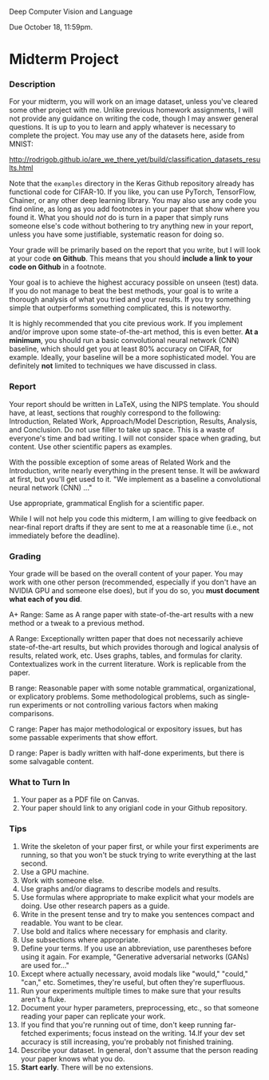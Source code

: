 Deep Computer Vision and Language

Due October 18, 11:59pm.

# Midterm Project

### Description

For your midterm, you will work on an image dataset, unless you've cleared some other project with me.  Unlike previous homework assignments, I will not provide any guidance on writing the code, though I may answer general questions.  It is up to you to learn and apply whatever is necessary to complete the project.  You may use any of the datasets here, aside from MNIST:

 http://rodrigob.github.io/are_we_there_yet/build/classification_datasets_results.html

Note that the `examples` directory in the Keras Github repository already has functional code for CIFAR-10.  If you like, you can  use PyTorch, TensorFlow, Chainer, or any other deep learning library.    You may also use any code you find online, as long as you add footnotes in your paper that show where you found it.   What you should *not* do is turn in a paper that simply runs someone else's code without bothering to try anything new in your report, unless you have some justifiable, systematic reason for doing so.

Your grade will be primarily based on the report that you write, but I will look at your code **on Github**.  This means that you should **include a link to your code on Github** in a footnote.

Your goal is to achieve the highest accuracy possible on unseen (test) data.  If you do not manage to beat the best methods, your goal is to write a thorough analysis of what you tried and your results.  If you try something simple that outperforms something complicated, this is noteworthy.

It is highly recommended that you cite previous work.  If you implement and/or improve upon some state-of-the-art method, this is even better.  **At a minimum**, you should run a basic convolutional neural network (CNN) baseline, which should get you  at least 80% accuracy on CIFAR, for example.  Ideally, your baseline will be a more sophisticated model.  You are definitely **not** limited to techniques we have discussed in class.

### Report

Your report should be written in LaTeX, using the NIPS template.  You should have, at least, sections that roughly correspond to the following: Introduction, Related Work,  Approach/Model Description, Results, Analysis, and Conclusion.  Do not use filler to take up space.   This is a waste of everyone's time and bad writing.  I will not consider space when grading, but content.  Use other scientific papers as examples.

With the possible exception of some areas of Related Work and the Introduction, write nearly everything in the present tense.  It will be awkward at first, but you'll get used to it.  "We implement as a baseline a convolutional neural network (CNN) ..."  

Use appropriate, grammatical English for a scientific paper.

While I will not help you code this midterm, I am willing to give feedback on near-final report drafts if they are sent to me at a reasonable time (i.e., not immediately before the deadline).

### Grading

Your grade will be based on the overall content of your paper.  You may work with one other person (recommended,  especially if you don't have an NVIDIA GPU and someone else does), but if you do so, you **must document what each of you did**.

A+ Range:  Same as A range paper with state-of-the-art results with a new method or a tweak to a previous method.

A Range: Exceptionally written paper that does not necessarily achieve state-of-the-art results, but which provides thorough and logical analysis of results, related work, etc.  Uses graphs, tables, and formulas for clarity.  Contextualizes work in the current literature. Work is replicable from the paper.

B range:  Reasonable paper with some notable grammatical, organizational, or explicatory problems.  Some methodological problems, such as single-run experiments or not controlling various factors when making comparisons.

C range: Paper has major methodological or expository issues, but has some passable experiments that show effort.

D range: Paper is badly written with half-done experiments, but there is some salvagable content.



### What to Turn In

1. Your paper as a PDF file on Canvas.
2. Your paper should link to any origianl code in your Github repository.

### Tips

1. Write the skeleton of your paper first, or while your first experiments are running, so that you won't be stuck trying to write everything at the last second.  
2. Use a GPU machine.
3. Work with someone else.
4.  Use graphs and/or diagrams to describe models and results.
5. Use formulas where appropriate to make explicit what your models are doing.  Use other research papers as a guide.
6. Write in the present tense and try to make you sentences compact and readable.  You want to be clear.
7. Use bold and italics where necessary for emphasis and clarity.
8. Use subsections where appropriate.
9. Define your terms.  If you use an abbreviation, use parentheses before using it again.  For example, "Generative adversarial networks (GANs) are used for..." 
10. Except where actually necessary, avoid modals like "would," "could," "can," etc.  Sometimes, they're useful, but often they're superfluous.
11. Run your experiments multiple times to make sure that your results aren't a fluke.
12. Document your hyper parameters, preprocessing, etc., so that someone reading your paper can replicate your work.
13. If you find that you're running out of time, don't keep running far-fetched experiments; focus instead on the writing.
14.If your dev set accuracy is still increasing, you're probably not finished training.
15.  Describe your dataset.  In general, don't assume that the person reading your paper knows what you do.
16. **Start early**.  There will be no extensions.





